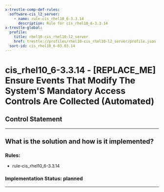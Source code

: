 ```yaml
---
x-trestle-comp-def-rules:
  software-cis_l2_server:
    - name: rule-cis_rhel10_6-3.3.14
      description: Rule for cis_rhel10_6-3.3.14
x-trestle-global:
  profile:
    title: rhel10-cis_rhel10-l2_server
    href: trestle://profiles/rhel10-cis_rhel10-l2_server/profile.json
  sort-id: cis_rhel10_6-03.03.14
---
```


# cis_rhel10_6-3.3.14 - \[REPLACE_ME\] Ensure Events That Modify The System'S Mandatory Access Controls Are Collected (Automated)

## Control Statement

______________________________________________________________________

## What is the solution and how is it implemented?

<!-- For implementation status enter one of: implemented, partial, planned, alternative, not-applicable -->

<!-- Note that the list of rules under ### Rules: is read-only and changes will not be captured after assembly to JSON -->

<!-- Add control implementation description here for control: cis_rhel10_6-3.3.14 -->

### Rules:

  - rule-cis_rhel10_6-3.3.14

### Implementation Status: planned

______________________________________________________________________

